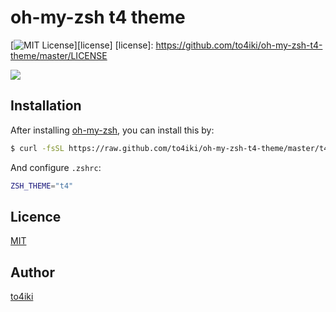 oh-my-zsh t4 theme
==================

[![MIT License](http://img.shields.io/badge/license-MIT-blue.svg?style=flat-square)][license]
[license]: https://github.com/to4iki/oh-my-zsh-t4-theme/master/LICENSE

![](https://raw.github.com/to4iki/oh-my-zsh-t4-theme/master/img/t4-theme.png)

## Installation

After installing [oh-my-zsh](https://github.com/robbyrussell/oh-my-zsh), you can install this by:

```bash
$ curl -fsSL https://raw.github.com/to4iki/oh-my-zsh-t4-theme/master/t4.zsh-theme >> ~/.oh-my-zsh/themes/t4.zsh-theme
```

And configure `.zshrc`:

```bash
ZSH_THEME="t4"
```

## Licence

[MIT](https://github.com/to4iki/oh-my-zsh-t4-theme/master/LICENSE)

## Author

[to4iki](https://github.com/to4iki)
